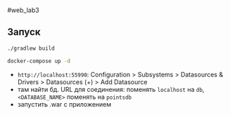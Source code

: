 #web_lab3

## Запуск
```bash
./gradlew build
```
```bash
docker-compose up -d
```
- `http://localhost:55990`: Configuration > Subsystems > Datasources & Drivers > Datasources (+) > Add Datasource
- там найти бд. URL для соединения: поменять `localhost` на `db`, `<DATABASE_NAME>` поменять на `pointsdb`
- запустить .war с приложением
